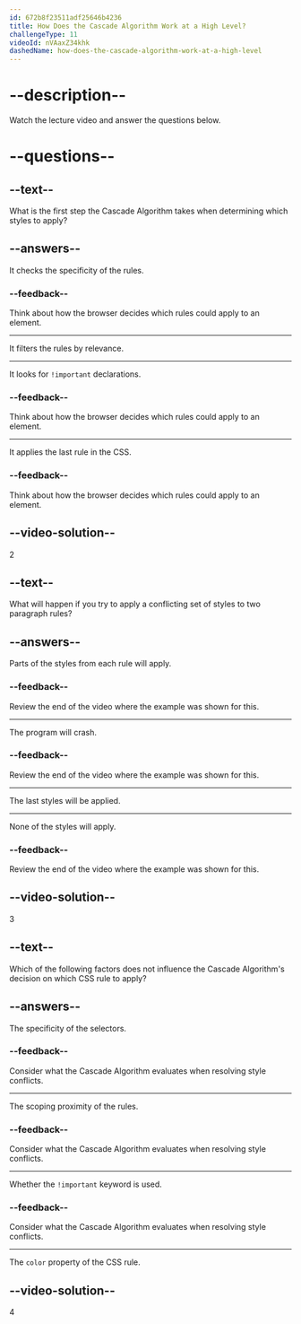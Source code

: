 ```yaml
---
id: 672b8f23511adf25646b4236
title: How Does the Cascade Algorithm Work at a High Level?
challengeType: 11
videoId: nVAaxZ34khk
dashedName: how-does-the-cascade-algorithm-work-at-a-high-level
---
```


# --description--

Watch the lecture video and answer the questions below.

# --questions--

## --text--

What is the first step the Cascade Algorithm takes when determining which styles to apply?

## --answers--

It checks the specificity of the rules.

### --feedback--

Think about how the browser decides which rules could apply to an element.

---

It filters the rules by relevance.

---

It looks for `!important` declarations.

### --feedback--

Think about how the browser decides which rules could apply to an element.

---

It applies the last rule in the CSS.

### --feedback--

Think about how the browser decides which rules could apply to an element.

## --video-solution--

2

## --text--

What will happen if you try to apply a conflicting set of styles to two paragraph rules?

## --answers--

Parts of the styles from each rule will apply.

### --feedback--

Review the end of the video where the example was shown for this.

---

The program will crash.

### --feedback--

Review the end of the video where the example was shown for this.

---

The last styles will be applied.

---

None of the styles will apply.

### --feedback--

Review the end of the video where the example was shown for this.

## --video-solution--

3

## --text--

Which of the following factors does not influence the Cascade Algorithm's decision on which CSS rule to apply?

## --answers--

The specificity of the selectors.

### --feedback--

Consider what the Cascade Algorithm evaluates when resolving style conflicts.

---

The scoping proximity of the rules.

### --feedback--

Consider what the Cascade Algorithm evaluates when resolving style conflicts.

---

Whether the `!important` keyword is used.

### --feedback--

Consider what the Cascade Algorithm evaluates when resolving style conflicts.

---

The `color` property of the CSS rule.

## --video-solution--

4
